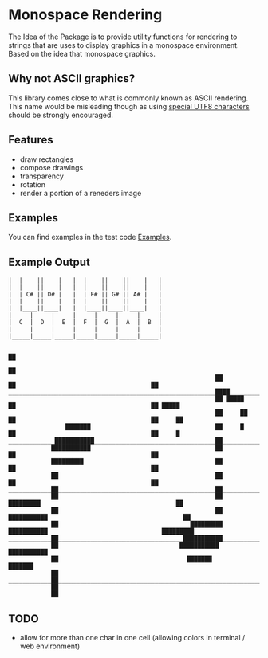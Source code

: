 # Monospace Rendering

The Idea of the Package is to provide utility functions for rendering to strings that are uses to display graphics in a monospace environment. Based on the idea that monospace graphics.

## Why not ASCII graphics?

This library comes close to what is commonly known as ASCII rendering. This name would be misleading though as using [special UTF8 characters](https://www.utf8-chartable.de/unicode-utf8-table.pl?start=9472&unicodeinhtml=dec) should be strongly encouraged.

## Features

-   draw rectangles
-   compose drawings
-   transparency
-   rotation
-   render a portion of a reneders image

## Examples

You can find examples in the test code [Examples](./src/__tests__/examples.test.ts).

## Example Output

```
|  |    ||    |   |  |    ||    ||    |   |
|  |    ||    |   |  |    ||    ||    |   |
|  | C# || D# |   |  | F# || G# || A# |   |
|  |    ||    |   |  |    ||    ||    |   |
|  |____||____|   |  |____||____||____|   |
|     |     |     |     |     |     |     |
|  C  |  D  |  E  |  F  |  G  |  A  |  B  |
|     |     |     |     |     |     |     |
|_____|_____|_____|_____|_____|_____|_____|
```

```
                                                                                                  ██
                                                                                                  ██
                                                          ██                                      ██                                      ██
__________________________________________________________████____________________________________██______________________________________████__________________
                                                          ██ █████                                ██                                      ██ █████
                                                          ██     ██                               ██                                      ██     ██
                ███████                                   ██     █                                ██                                      ██     █
_____________███████████__________________________________██______________________________________██______________________________________██____________________
            ███████████                                   ██                                      ██                                      ██
            █████████                                     ██                                      ██                                      ██
            ██                                            ██                                      ██                                      ██
____________██____________________________________________██______________________________________██______________________________________██____________________
            ██                                            ██                               █████████                                      ██
            ██                                            ██                             ███████████                                      ██
            ██                                     █████████                            ███████████                                █████████
____________██___________________________________███████████______________________________███████________________________________███████████____________________
            ██                                  ███████████                                                                     ███████████
            ██                                    ███████                                                                         ███████
            ██
____________██__________________________________________________________________________________________________________________________________________________
            ██
            ██
```

## TODO

-   allow for more than one char in one cell (allowing colors in terminal / web environment)
